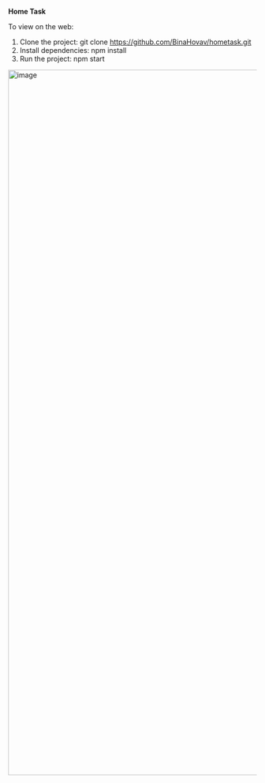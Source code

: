 **Home Task**

To view on the web:

1. Clone the project: git clone https://github.com/BinaHovav/hometask.git
2. Install dependencies: npm install
3. Run the project: npm start

<img width="1430" alt="image" src="https://github.com/user-attachments/assets/caf0efeb-6506-4b5d-a329-350031ed908a">
